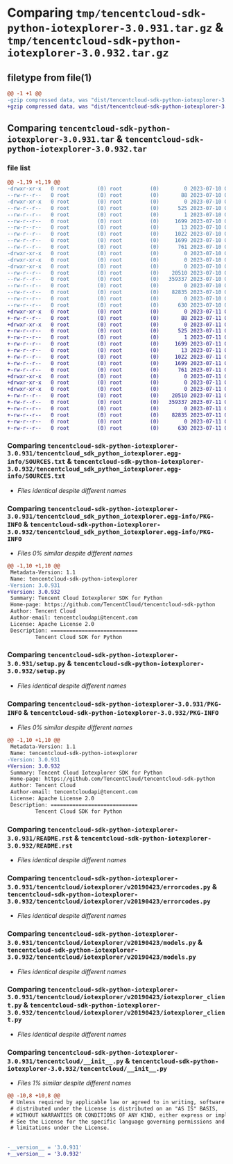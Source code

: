 # Comparing `tmp/tencentcloud-sdk-python-iotexplorer-3.0.931.tar.gz` & `tmp/tencentcloud-sdk-python-iotexplorer-3.0.932.tar.gz`

## filetype from file(1)

```diff
@@ -1 +1 @@
-gzip compressed data, was "dist/tencentcloud-sdk-python-iotexplorer-3.0.931.tar", last modified: Mon Jul 10 00:42:41 2023, max compression
+gzip compressed data, was "dist/tencentcloud-sdk-python-iotexplorer-3.0.932.tar", last modified: Tue Jul 11 00:47:53 2023, max compression
```

## Comparing `tencentcloud-sdk-python-iotexplorer-3.0.931.tar` & `tencentcloud-sdk-python-iotexplorer-3.0.932.tar`

### file list

```diff
@@ -1,19 +1,19 @@
-drwxr-xr-x   0 root         (0) root         (0)        0 2023-07-10 00:42:41.000000 tencentcloud-sdk-python-iotexplorer-3.0.931/
--rw-r--r--   0 root         (0) root         (0)       88 2023-07-10 00:42:41.000000 tencentcloud-sdk-python-iotexplorer-3.0.931/setup.cfg
-drwxr-xr-x   0 root         (0) root         (0)        0 2023-07-10 00:42:41.000000 tencentcloud-sdk-python-iotexplorer-3.0.931/tencentcloud_sdk_python_iotexplorer.egg-info/
--rw-r--r--   0 root         (0) root         (0)      525 2023-07-10 00:42:41.000000 tencentcloud-sdk-python-iotexplorer-3.0.931/tencentcloud_sdk_python_iotexplorer.egg-info/SOURCES.txt
--rw-r--r--   0 root         (0) root         (0)        1 2023-07-10 00:42:41.000000 tencentcloud-sdk-python-iotexplorer-3.0.931/tencentcloud_sdk_python_iotexplorer.egg-info/dependency_links.txt
--rw-r--r--   0 root         (0) root         (0)     1699 2023-07-10 00:42:41.000000 tencentcloud-sdk-python-iotexplorer-3.0.931/tencentcloud_sdk_python_iotexplorer.egg-info/PKG-INFO
--rw-r--r--   0 root         (0) root         (0)       13 2023-07-10 00:42:41.000000 tencentcloud-sdk-python-iotexplorer-3.0.931/tencentcloud_sdk_python_iotexplorer.egg-info/top_level.txt
--rw-r--r--   0 root         (0) root         (0)     1022 2023-07-10 00:42:41.000000 tencentcloud-sdk-python-iotexplorer-3.0.931/setup.py
--rw-r--r--   0 root         (0) root         (0)     1699 2023-07-10 00:42:41.000000 tencentcloud-sdk-python-iotexplorer-3.0.931/PKG-INFO
--rw-r--r--   0 root         (0) root         (0)      761 2023-07-10 00:42:41.000000 tencentcloud-sdk-python-iotexplorer-3.0.931/README.rst
-drwxr-xr-x   0 root         (0) root         (0)        0 2023-07-10 00:42:41.000000 tencentcloud-sdk-python-iotexplorer-3.0.931/tencentcloud/
-drwxr-xr-x   0 root         (0) root         (0)        0 2023-07-10 00:42:41.000000 tencentcloud-sdk-python-iotexplorer-3.0.931/tencentcloud/iotexplorer/
-drwxr-xr-x   0 root         (0) root         (0)        0 2023-07-10 00:42:41.000000 tencentcloud-sdk-python-iotexplorer-3.0.931/tencentcloud/iotexplorer/v20190423/
--rw-r--r--   0 root         (0) root         (0)    20510 2023-07-10 00:42:41.000000 tencentcloud-sdk-python-iotexplorer-3.0.931/tencentcloud/iotexplorer/v20190423/errorcodes.py
--rw-r--r--   0 root         (0) root         (0)   359337 2023-07-10 00:42:41.000000 tencentcloud-sdk-python-iotexplorer-3.0.931/tencentcloud/iotexplorer/v20190423/models.py
--rw-r--r--   0 root         (0) root         (0)        0 2023-07-10 00:42:41.000000 tencentcloud-sdk-python-iotexplorer-3.0.931/tencentcloud/iotexplorer/v20190423/__init__.py
--rw-r--r--   0 root         (0) root         (0)    82835 2023-07-10 00:42:41.000000 tencentcloud-sdk-python-iotexplorer-3.0.931/tencentcloud/iotexplorer/v20190423/iotexplorer_client.py
--rw-r--r--   0 root         (0) root         (0)        0 2023-07-10 00:42:41.000000 tencentcloud-sdk-python-iotexplorer-3.0.931/tencentcloud/iotexplorer/__init__.py
--rw-r--r--   0 root         (0) root         (0)      630 2023-07-10 00:42:41.000000 tencentcloud-sdk-python-iotexplorer-3.0.931/tencentcloud/__init__.py
+drwxr-xr-x   0 root         (0) root         (0)        0 2023-07-11 00:47:53.000000 tencentcloud-sdk-python-iotexplorer-3.0.932/
+-rw-r--r--   0 root         (0) root         (0)       88 2023-07-11 00:47:53.000000 tencentcloud-sdk-python-iotexplorer-3.0.932/setup.cfg
+drwxr-xr-x   0 root         (0) root         (0)        0 2023-07-11 00:47:53.000000 tencentcloud-sdk-python-iotexplorer-3.0.932/tencentcloud_sdk_python_iotexplorer.egg-info/
+-rw-r--r--   0 root         (0) root         (0)      525 2023-07-11 00:47:53.000000 tencentcloud-sdk-python-iotexplorer-3.0.932/tencentcloud_sdk_python_iotexplorer.egg-info/SOURCES.txt
+-rw-r--r--   0 root         (0) root         (0)        1 2023-07-11 00:47:53.000000 tencentcloud-sdk-python-iotexplorer-3.0.932/tencentcloud_sdk_python_iotexplorer.egg-info/dependency_links.txt
+-rw-r--r--   0 root         (0) root         (0)     1699 2023-07-11 00:47:53.000000 tencentcloud-sdk-python-iotexplorer-3.0.932/tencentcloud_sdk_python_iotexplorer.egg-info/PKG-INFO
+-rw-r--r--   0 root         (0) root         (0)       13 2023-07-11 00:47:53.000000 tencentcloud-sdk-python-iotexplorer-3.0.932/tencentcloud_sdk_python_iotexplorer.egg-info/top_level.txt
+-rw-r--r--   0 root         (0) root         (0)     1022 2023-07-11 00:47:53.000000 tencentcloud-sdk-python-iotexplorer-3.0.932/setup.py
+-rw-r--r--   0 root         (0) root         (0)     1699 2023-07-11 00:47:53.000000 tencentcloud-sdk-python-iotexplorer-3.0.932/PKG-INFO
+-rw-r--r--   0 root         (0) root         (0)      761 2023-07-11 00:47:53.000000 tencentcloud-sdk-python-iotexplorer-3.0.932/README.rst
+drwxr-xr-x   0 root         (0) root         (0)        0 2023-07-11 00:47:53.000000 tencentcloud-sdk-python-iotexplorer-3.0.932/tencentcloud/
+drwxr-xr-x   0 root         (0) root         (0)        0 2023-07-11 00:47:53.000000 tencentcloud-sdk-python-iotexplorer-3.0.932/tencentcloud/iotexplorer/
+drwxr-xr-x   0 root         (0) root         (0)        0 2023-07-11 00:47:53.000000 tencentcloud-sdk-python-iotexplorer-3.0.932/tencentcloud/iotexplorer/v20190423/
+-rw-r--r--   0 root         (0) root         (0)    20510 2023-07-11 00:47:53.000000 tencentcloud-sdk-python-iotexplorer-3.0.932/tencentcloud/iotexplorer/v20190423/errorcodes.py
+-rw-r--r--   0 root         (0) root         (0)   359337 2023-07-11 00:47:53.000000 tencentcloud-sdk-python-iotexplorer-3.0.932/tencentcloud/iotexplorer/v20190423/models.py
+-rw-r--r--   0 root         (0) root         (0)        0 2023-07-11 00:47:53.000000 tencentcloud-sdk-python-iotexplorer-3.0.932/tencentcloud/iotexplorer/v20190423/__init__.py
+-rw-r--r--   0 root         (0) root         (0)    82835 2023-07-11 00:47:53.000000 tencentcloud-sdk-python-iotexplorer-3.0.932/tencentcloud/iotexplorer/v20190423/iotexplorer_client.py
+-rw-r--r--   0 root         (0) root         (0)        0 2023-07-11 00:47:53.000000 tencentcloud-sdk-python-iotexplorer-3.0.932/tencentcloud/iotexplorer/__init__.py
+-rw-r--r--   0 root         (0) root         (0)      630 2023-07-11 00:47:53.000000 tencentcloud-sdk-python-iotexplorer-3.0.932/tencentcloud/__init__.py
```

### Comparing `tencentcloud-sdk-python-iotexplorer-3.0.931/tencentcloud_sdk_python_iotexplorer.egg-info/SOURCES.txt` & `tencentcloud-sdk-python-iotexplorer-3.0.932/tencentcloud_sdk_python_iotexplorer.egg-info/SOURCES.txt`

 * *Files identical despite different names*

### Comparing `tencentcloud-sdk-python-iotexplorer-3.0.931/tencentcloud_sdk_python_iotexplorer.egg-info/PKG-INFO` & `tencentcloud-sdk-python-iotexplorer-3.0.932/tencentcloud_sdk_python_iotexplorer.egg-info/PKG-INFO`

 * *Files 0% similar despite different names*

```diff
@@ -1,10 +1,10 @@
 Metadata-Version: 1.1
 Name: tencentcloud-sdk-python-iotexplorer
-Version: 3.0.931
+Version: 3.0.932
 Summary: Tencent Cloud Iotexplorer SDK for Python
 Home-page: https://github.com/TencentCloud/tencentcloud-sdk-python
 Author: Tencent Cloud
 Author-email: tencentcloudapi@tencent.com
 License: Apache License 2.0
 Description: ============================
         Tencent Cloud SDK for Python
```

### Comparing `tencentcloud-sdk-python-iotexplorer-3.0.931/setup.py` & `tencentcloud-sdk-python-iotexplorer-3.0.932/setup.py`

 * *Files identical despite different names*

### Comparing `tencentcloud-sdk-python-iotexplorer-3.0.931/PKG-INFO` & `tencentcloud-sdk-python-iotexplorer-3.0.932/PKG-INFO`

 * *Files 0% similar despite different names*

```diff
@@ -1,10 +1,10 @@
 Metadata-Version: 1.1
 Name: tencentcloud-sdk-python-iotexplorer
-Version: 3.0.931
+Version: 3.0.932
 Summary: Tencent Cloud Iotexplorer SDK for Python
 Home-page: https://github.com/TencentCloud/tencentcloud-sdk-python
 Author: Tencent Cloud
 Author-email: tencentcloudapi@tencent.com
 License: Apache License 2.0
 Description: ============================
         Tencent Cloud SDK for Python
```

### Comparing `tencentcloud-sdk-python-iotexplorer-3.0.931/README.rst` & `tencentcloud-sdk-python-iotexplorer-3.0.932/README.rst`

 * *Files identical despite different names*

### Comparing `tencentcloud-sdk-python-iotexplorer-3.0.931/tencentcloud/iotexplorer/v20190423/errorcodes.py` & `tencentcloud-sdk-python-iotexplorer-3.0.932/tencentcloud/iotexplorer/v20190423/errorcodes.py`

 * *Files identical despite different names*

### Comparing `tencentcloud-sdk-python-iotexplorer-3.0.931/tencentcloud/iotexplorer/v20190423/models.py` & `tencentcloud-sdk-python-iotexplorer-3.0.932/tencentcloud/iotexplorer/v20190423/models.py`

 * *Files identical despite different names*

### Comparing `tencentcloud-sdk-python-iotexplorer-3.0.931/tencentcloud/iotexplorer/v20190423/iotexplorer_client.py` & `tencentcloud-sdk-python-iotexplorer-3.0.932/tencentcloud/iotexplorer/v20190423/iotexplorer_client.py`

 * *Files identical despite different names*

### Comparing `tencentcloud-sdk-python-iotexplorer-3.0.931/tencentcloud/__init__.py` & `tencentcloud-sdk-python-iotexplorer-3.0.932/tencentcloud/__init__.py`

 * *Files 1% similar despite different names*

```diff
@@ -10,8 +10,8 @@
 # Unless required by applicable law or agreed to in writing, software
 # distributed under the License is distributed on an "AS IS" BASIS,
 # WITHOUT WARRANTIES OR CONDITIONS OF ANY KIND, either express or implied.
 # See the License for the specific language governing permissions and
 # limitations under the License.
 
 
-__version__ = '3.0.931'
+__version__ = '3.0.932'
```

